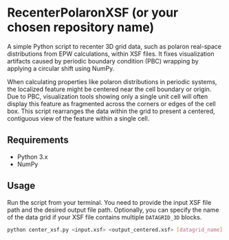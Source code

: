 # RecenterPolaronXSF (or your chosen repository name)

A simple Python script to recenter 3D grid data, such as polaron real-space distributions from EPW calculations, within XSF files. It fixes visualization artifacts caused by periodic boundary condition (PBC) wrapping by applying a circular shift using NumPy.

When calculating properties like polaron distributions in periodic systems, the localized feature might be centered near the cell boundary or origin. Due to PBC, visualization tools showing only a single unit cell will often display this feature as fragmented across the corners or edges of the cell box. This script rearranges the data within the grid to present a centered, contiguous view of the feature within a single cell.

## Requirements

* Python 3.x
* NumPy

## Usage

Run the script from your terminal. You need to provide the input XSF file path and the desired output file path. Optionally, you can specify the name of the data grid if your XSF file contains multiple `DATAGRID_3D` blocks.

```bash
python center_xsf.py <input.xsf> <output_centered.xsf> [datagrid_name]
